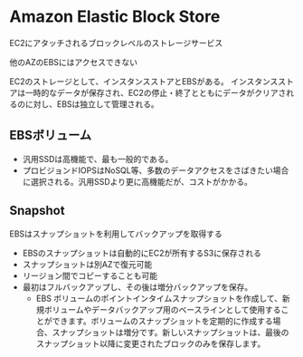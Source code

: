 # Amazon Elastic Block Store

EC2にアタッチされるブロックレベルのストレージサービス

他のAZのEBSにはアクセスできない

EC2のストレージとして、インスタンスストアとEBSがある。
インスタンスストアは一時的なデータが保存され、EC2の停止・終了とともにデータがクリアされるのに対し、EBSは独立して管理される。

## EBSボリューム

- 汎用SSDは高機能で、最も一般的である。
- プロビジョンドIOPSはNoSQL等、多数のデータアクセスをさばきたい場合に選択される。汎用SSDより更に高機能だが、コストがかかる。

## Snapshot

EBSはスナップショットを利用してバックアップを取得する

- EBSのスナップショットは自動的にEC2が所有するS3に保存される
- スナップショットは別AZで復元可能
- リージョン間でコピーすることも可能
- 最初はフルバックアップし、その後は増分バックアップを保存。
  - EBS ボリュームのポイントインタイムスナップショットを作成して、新規ボリュームやデータバックアップ用のベースラインとして使用することができます。ボリュームのスナップショットを定期的に作成する場合、スナップショットは増分です。新しいスナップショットは、最後のスナップショット以降に変更されたブロックのみを保存します。
